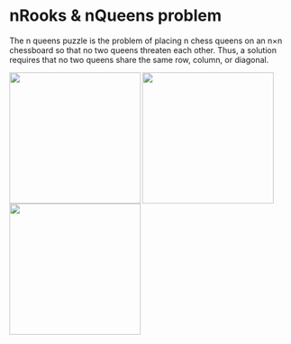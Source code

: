<h1> nRooks & nQueens problem </h1>

<p> 
The n queens puzzle is the problem of placing n chess queens on an n×n chessboard so that no two queens threaten each other. Thus, a solution requires that no two queens share the same row, column, or diagonal. </p>

<p>
  <img src = "https://s3-eu-west-1.amazonaws.com/james.margrove/generalReadMEpictures/nqueens1.png" height = "233px" align = "left">
  <img src = "https://s3-eu-west-1.amazonaws.com/james.margrove/generalReadMEpictures/nqueens3.png" height = "233px" align = "center">
   <img src = "https://s3-eu-west-1.amazonaws.com/james.margrove/generalReadMEpictures/nqueens4.png" height = "233px" align = "center">
</p>


